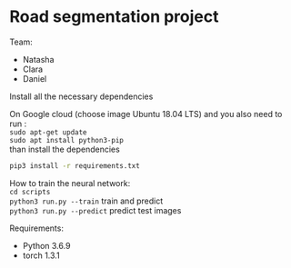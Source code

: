 # Road segmentation project

Team:   
- Natasha   
- Clara   
- Daniel   

Install all the necessary dependencies

On Google cloud  (choose image Ubuntu 18.04 LTS) and you also need to run  :     
`sudo apt-get update`      
`sudo apt install python3-pip`   
than install the dependencies    

```bash
pip3 install -r requirements.txt
```

How to train the neural network:   
  `cd scripts`   
  `python3 run.py --train`     train and predict     
  `python3 run.py --predict`   predict  test images    

Requirements:

* Python 3.6.9  
* torch 1.3.1
